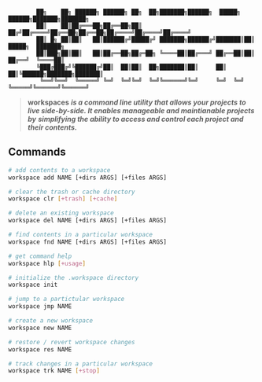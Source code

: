 
            ██╗    ██╗ ██████╗ ██████╗ ██╗  ██╗███████╗██████╗  █████╗  ██████╗███████╗███████╗
            ██║    ██║██╔═══██╗██╔══██╗██║ ██╔╝██╔════╝██╔══██╗██╔══██╗██╔════╝██╔════╝██╔════╝
            ██║ █╗ ██║██║   ██║██████╔╝█████╔╝ ███████╗██████╔╝███████║██║     █████╗  ███████╗
            ██║███╗██║██║   ██║██╔══██╗██╔═██╗ ╚════██║██╔═══╝ ██╔══██║██║     ██╔══╝  ╚════██║
            ╚███╔███╔╝╚██████╔╝██║  ██║██║  ██╗███████║██║     ██║  ██║╚██████╗███████╗███████║
             ╚══╝╚══╝  ╚═════╝ ╚═╝  ╚═╝╚═╝  ╚═╝╚══════╝╚═╝     ╚═╝  ╚═╝ ╚═════╝╚══════╝╚══════╝
                                                                           

> **workspaces** ***is a command line utility that allows your projects to***
> ***live side-by-side. It enables manageable and maintianable projects by***
> ***simplifying the ability to access and control each project and their contents.***

## Commands

```bash
# add contents to a workspace
workspace add NAME [+dirs ARGS] [+files ARGS]

# clear the trash or cache directory
workspace clr [+trash] [+cache]

# delete an existing workspace
workspace del NAME [+dirs ARGS] [+files ARGS]

# find contents in a particular workspace
workspace fnd NAME [+dirs ARGS] [+files ARGS]

# get command help
workspace hlp [+usage]

# initialize the .workspace directory
workspace init

# jump to a partictular workspace
workspace jmp NAME

# create a new workspace
workspace new NAME

# restore / revert workspace changes
workspace res NAME

# track changes in a particular workspace
workspace trk NAME [+stop]
```
